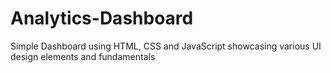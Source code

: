 # Analytics-Dashboard
Simple Dashboard using HTML, CSS and JavaScript showcasing various UI design elements and fundamentals
